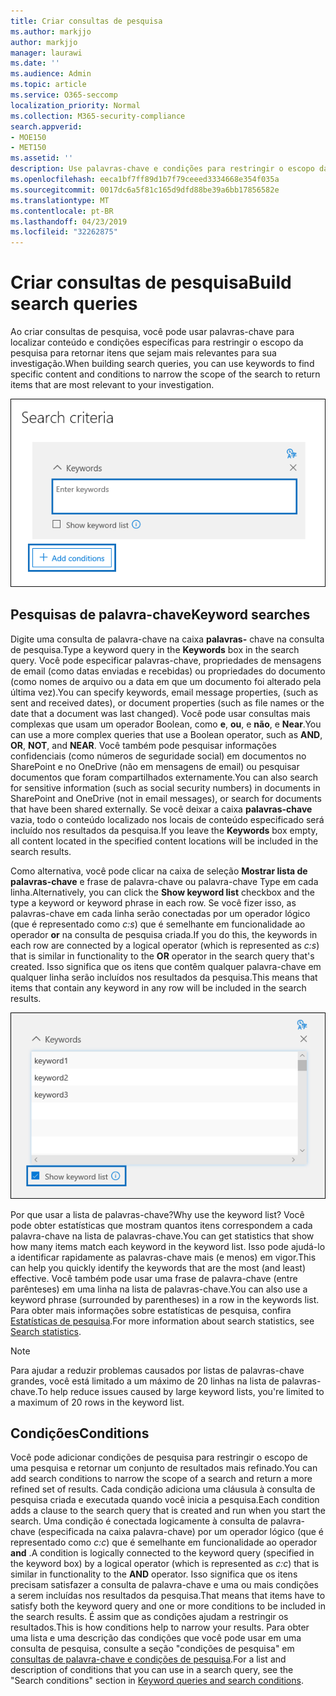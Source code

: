 ```yaml
---
title: Criar consultas de pesquisa
ms.author: markjjo
author: markjjo
manager: laurawi
ms.date: ''
ms.audience: Admin
ms.topic: article
ms.service: O365-seccomp
localization_priority: Normal
ms.collection: M365-security-compliance
search.appverid:
- MOE150
- MET150
ms.assetid: ''
description: Use palavras-chave e condições para restringir o escopo da pesquisa ao pesquisar dados ao usar a investigação de dados no Microsoft 365.
ms.openlocfilehash: eeca1bf7ff89d1b7f79ceeed3334668e354f035a
ms.sourcegitcommit: 0017dc6a5f81c165d9dfd88be39a6bb17856582e
ms.translationtype: MT
ms.contentlocale: pt-BR
ms.lasthandoff: 04/23/2019
ms.locfileid: "32262875"
---
```

# <a name="build-search-queries"></a><span data-ttu-id="664b4-103">Criar consultas de pesquisa</span><span class="sxs-lookup"><span data-stu-id="664b4-103">Build search queries</span></span>

<span data-ttu-id="664b4-104">Ao criar consultas de pesquisa, você pode usar palavras-chave para localizar conteúdo e condições específicas para restringir o escopo da pesquisa para retornar itens que sejam mais relevantes para sua investigação.</span><span class="sxs-lookup"><span data-stu-id="664b4-104">When building search queries, you can use keywords to find specific content and conditions to narrow the scope of the search to return items that are most relevant to your investigation.</span></span>

![Usar palavras-chave e condições para restringir os resultados de uma pesquisa](../media/SearchQueryBox.png)

## <a name="keyword-searches"></a><span data-ttu-id="664b4-106">Pesquisas de palavra-chave</span><span class="sxs-lookup"><span data-stu-id="664b4-106">Keyword searches</span></span>

<span data-ttu-id="664b4-107">Digite uma consulta de palavra-chave na caixa **palavras-** chave na consulta de pesquisa.</span><span class="sxs-lookup"><span data-stu-id="664b4-107">Type a keyword query in the **Keywords** box in the search query.</span></span> <span data-ttu-id="664b4-108">Você pode especificar palavras-chave, propriedades de mensagens de email (como datas enviadas e recebidas) ou propriedades do documento (como nomes de arquivo ou a data em que um documento foi alterado pela última vez).</span><span class="sxs-lookup"><span data-stu-id="664b4-108">You can specify keywords, email message properties, (such as sent and received dates), or document properties (such as file names or the date that a document was last changed).</span></span> <span data-ttu-id="664b4-109">Você pode usar consultas mais complexas que usam um operador Boolean, como **e**, **ou**, e **não**, e **Near**.</span><span class="sxs-lookup"><span data-stu-id="664b4-109">You can use a more complex queries that use a Boolean operator, such as **AND**, **OR**, **NOT**, and **NEAR**.</span></span> <span data-ttu-id="664b4-110">Você também pode pesquisar informações confidenciais (como números de seguridade social) em documentos no SharePoint e no OneDrive (não em mensagens de email) ou pesquisar documentos que foram compartilhados externamente.</span><span class="sxs-lookup"><span data-stu-id="664b4-110">You can also search for sensitive information (such as social security numbers) in documents in SharePoint and OneDrive (not in email messages), or search for documents that have been shared externally.</span></span> <span data-ttu-id="664b4-111">Se você deixar a caixa **palavras-chave** vazia, todo o conteúdo localizado nos locais de conteúdo especificado será incluído nos resultados da pesquisa.</span><span class="sxs-lookup"><span data-stu-id="664b4-111">If you leave the **Keywords** box empty, all content located in the specified content locations will be included in the search results.</span></span>
    
<span data-ttu-id="664b4-112">Como alternativa, você pode clicar na caixa de seleção **Mostrar lista de palavras-chave** e frase de palavra-chave ou palavra-chave Type em cada linha.</span><span class="sxs-lookup"><span data-stu-id="664b4-112">Alternatively, you can click the **Show keyword list** checkbox and the type a keyword or keyword phrase in each row.</span></span> <span data-ttu-id="664b4-113">Se você fizer isso, as palavras-chave em cada linha serão conectadas por um operador lógico (que é representado como *c:s*) que é semelhante em funcionalidade ao operador **or** na consulta de pesquisa criada.</span><span class="sxs-lookup"><span data-stu-id="664b4-113">If you do this, the keywords in each row are connected by a logical operator (which is represented as *c:s*) that is similar in functionality to the **OR** operator in the search query that's created.</span></span> <span data-ttu-id="664b4-114">Isso significa que os itens que contêm qualquer palavra-chave em qualquer linha serão incluídos nos resultados da pesquisa.</span><span class="sxs-lookup"><span data-stu-id="664b4-114">This means that items that contain any keyword in any row will be included in the search results.</span></span>

![Use a lista de palavras-chave para obter estatísticas sobre cada palavra-chave na consulta](../media/KeywordListSearch.png)

<span data-ttu-id="664b4-116">Por que usar a lista de palavras-chave?</span><span class="sxs-lookup"><span data-stu-id="664b4-116">Why use the keyword list?</span></span> <span data-ttu-id="664b4-117">Você pode obter estatísticas que mostram quantos itens correspondem a cada palavra-chave na lista de palavras-chave.</span><span class="sxs-lookup"><span data-stu-id="664b4-117">You can get statistics that show how many items match each keyword in the keyword list.</span></span> <span data-ttu-id="664b4-118">Isso pode ajudá-lo a identificar rapidamente as palavras-chave mais (e menos) em vigor.</span><span class="sxs-lookup"><span data-stu-id="664b4-118">This can help you quickly identify the keywords that are the most (and least) effective.</span></span> <span data-ttu-id="664b4-119">Você também pode usar uma frase de palavra-chave (entre parênteses) em uma linha na lista de palavras-chave.</span><span class="sxs-lookup"><span data-stu-id="664b4-119">You can also use a keyword phrase (surrounded by parentheses) in a row in the keywords list.</span></span> <span data-ttu-id="664b4-120">Para obter mais informações sobre estatísticas de pesquisa, confira [Estatísticas de pesquisa](search-statistics.md).</span><span class="sxs-lookup"><span data-stu-id="664b4-120">For more information about search statistics, see [Search statistics](search-statistics.md).</span></span>

> [!NOTE]
> <span data-ttu-id="664b4-121">Para ajudar a reduzir problemas causados por listas de palavras-chave grandes, você está limitado a um máximo de 20 linhas na lista de palavras-chave.</span><span class="sxs-lookup"><span data-stu-id="664b4-121">To help reduce issues caused by large keyword lists, you're limited to a maximum of 20 rows in the keyword list.</span></span>

## <a name="conditions"></a><span data-ttu-id="664b4-122">Condições</span><span class="sxs-lookup"><span data-stu-id="664b4-122">Conditions</span></span>
    
<span data-ttu-id="664b4-123">Você pode adicionar condições de pesquisa para restringir o escopo de uma pesquisa e retornar um conjunto de resultados mais refinado.</span><span class="sxs-lookup"><span data-stu-id="664b4-123">You can add search conditions to narrow the scope of a search and return a more refined set of results.</span></span> <span data-ttu-id="664b4-124">Cada condição adiciona uma cláusula à consulta de pesquisa criada e executada quando você inicia a pesquisa.</span><span class="sxs-lookup"><span data-stu-id="664b4-124">Each condition adds a clause to the search query that is created and run when you start the search.</span></span> <span data-ttu-id="664b4-125">Uma condição é conectada logicamente à consulta de palavra-chave (especificada na caixa palavra-chave) por um operador lógico (que é representado como *c:c*) que é semelhante em funcionalidade ao operador **and** .</span><span class="sxs-lookup"><span data-stu-id="664b4-125">A condition is logically connected to the keyword query (specified in the keyword box) by a logical operator (which is represented as *c:c*) that is similar in functionality to the **AND** operator.</span></span> <span data-ttu-id="664b4-126">Isso significa que os itens precisam satisfazer a consulta de palavra-chave e uma ou mais condições a serem incluídas nos resultados da pesquisa.</span><span class="sxs-lookup"><span data-stu-id="664b4-126">That means that items have to satisfy both the keyword query and one or more conditions to be included in the search results.</span></span> <span data-ttu-id="664b4-127">É assim que as condições ajudam a restringir os resultados.</span><span class="sxs-lookup"><span data-stu-id="664b4-127">This is how conditions help to narrow your results.</span></span> <span data-ttu-id="664b4-128">Para obter uma lista e uma descrição das condições que você pode usar em uma consulta de pesquisa, consulte a seção "condições de pesquisa" em [consultas de palavra-chave e condições de pesquisa](../keyword-queries-and-search-conditions.md#search-conditions).</span><span class="sxs-lookup"><span data-stu-id="664b4-128">For a list and description of conditions that you can use in a search query, see the "Search conditions" section in [Keyword queries and search conditions](../keyword-queries-and-search-conditions.md#search-conditions).</span></span>
